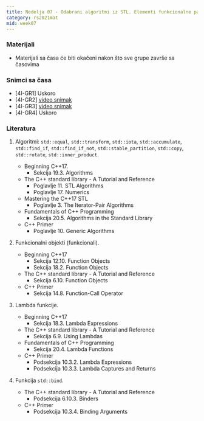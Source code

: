 ```yaml
---
title: Nedelja 07 - Odabrani algoritmi iz STL. Elementi funkcionalne paradigme.
category: rs2021mat
mid: week07
---
```


### Materijali

- Materijali sa časa će biti okačeni nakon što sve grupe završe sa časovima

### Snimci sa časa

- [4I-GR1] Uskoro
- [4I-GR2] [video snimak](https://youtu.be/xwy1iy825tI)
- [4I-GR3] [video snimak](http://enastava.matf.bg.ac.rs/~nikola_ajzenhamer/2020-2021/rs/RS%2007/RS%2007_player.html)
- [4I-GR4] Uskoro

### Literatura

1. Algoritmi: `std::equal`, `std::transform`, `std::iota`, `std::accumulate`, `std::find_if`, `std::find_if_not`, `std::stable_partition`, `std::copy`, `std::rotate`, `std::inner_product`.
    - Beginning C++17.
        - Sekcija 19.3. Algorithms
    - The C++ standard library - A Tutorial and Reference
        - Poglavlje 11. STL Algorithms
        - Poglavlje 17. Numerics
    - Mastering the C++17 STL
        - Poglavlje 3. The Iterator-Pair Algorithms
    - Fundamentals of C++ Programming
        - Sekcija 20.5. Algorithms in the Standard Library
    - C++ Primer
        - Poglavlje 10. Generic Algorithms

1. Funkcionalni objekti (funkcionali).
    - Beginning C++17
        - Sekcija 12.10. Function Objects
        - Sekcija 18.2. Function Objects
    - The C++ standard library - A Tutorial and Reference
        - Sekcija 6.10. Function Objects
    - C++ Primer
        - Sekcija 14.8. Function-Call Operator

1. Lambda funkcije.
    - Beginning C++17
        - Sekcija 18.3. Lambda Expressions
    - The C++ standard library - A Tutorial and Reference
        - Sekcija 6.9. Using Lambdas
    - Fundamentals of C++ Programming
        - Sekcija 20.4. Lambda Functions
    - C++ Primer
        - Podsekcija 10.3.2. Lambda Expressions
        - Podsekcija 10.3.3. Lambda Captures and Returns

1. Funkcija `std::bind`.
    - The C++ standard library - A Tutorial and Reference
        - Podsekcija 6.10.3. Binders
    - C++ Primer
        - Podsekcija 10.3.4. Binding Arguments
